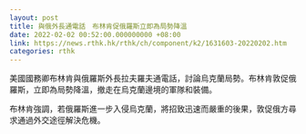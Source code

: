 ```yaml
---
layout: post
title: 與俄外長通電話　布林肯促俄羅斯立即為局勢降溫
date: 2022-02-02 00:52:00.000000000 +08:00
link: https://news.rthk.hk/rthk/ch/component/k2/1631603-20220202.htm
categories: rthk
---
```


美國國務卿布林肯與俄羅斯外長拉夫羅夫通電話，討論烏克蘭局勢。布林肯敦促俄羅斯，立即為局勢降溫，撤走在烏克蘭邊境的軍隊和裝備。

布林肯強調，若俄羅斯進一步入侵烏克蘭，將招致迅速而嚴重的後果，敦促俄方尋求通過外交途徑解決危機。
